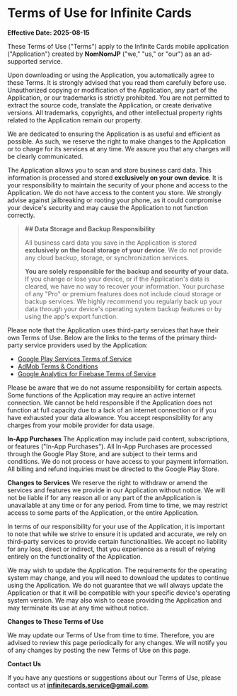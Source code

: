 # Terms of Use for Infinite Cards

**Effective Date: 2025-08-15**

These Terms of Use ("Terms") apply to the Infinite Cards mobile application ("Application") created by **NomNomJP** ("we," "us," or "our") as an ad-supported service.

Upon downloading or using the Application, you automatically agree to these Terms. It is strongly advised that you read them carefully before use. Unauthorized copying or modification of the Application, any part of the Application, or our trademarks is strictly prohibited. You are not permitted to extract the source code, translate the Application, or create derivative versions. All trademarks, copyrights, and other intellectual property rights related to the Application remain our property.

We are dedicated to ensuring the Application is as useful and efficient as possible. As such, we reserve the right to make changes to the Application or to charge for its services at any time. We assure you that any charges will be clearly communicated.

The Application allows you to scan and store business card data. This information is processed and stored **exclusively on your own device**. It is your responsibility to maintain the security of your phone and access to the Application. We do not have access to the content you store. We strongly advise against jailbreaking or rooting your phone, as it could compromise your device's security and may cause the Application to not function correctly.

> **## Data Storage and Backup Responsibility**
>
> All business card data you save in the Application is stored **exclusively on the local storage of your device**. We do not provide any cloud backup, storage, or synchronization services.
>
> **You are solely responsible for the backup and security of your data.** If you change or lose your device, or if the Application's data is cleared, we have no way to recover your information. Your purchase of any "Pro" or premium features does not include cloud storage or backup services. We highly recommend you regularly back up your data through your device's operating system backup features or by using the app's export function.

Please note that the Application uses third-party services that have their own Terms of Use. Below are the links to the terms of the primary third-party service providers used by the Application:

* [Google Play Services Terms of Service](https://policies.google.com/terms)
* [AdMob Terms & Conditions](https://developers.google.com/admob/terms)
* [Google Analytics for Firebase Terms of Service](https://firebase.google.com/terms/analytics)

Please be aware that we do not assume responsibility for certain aspects. Some functions of the Application may require an active internet connection. We cannot be held responsible if the Application does not function at full capacity due to a lack of an internet connection or if you have exhausted your data allowance. You accept responsibility for any charges from your mobile provider for data usage.

**In-App Purchases**
The Application may include paid content, subscriptions, or features ("In-App Purchases"). All In-App Purchases are processed through the Google Play Store, and are subject to their terms and conditions. We do not process or have access to your payment information. All billing and refund inquiries must be directed to the Google Play Store.

**Changes to Services**
We reserve the right to withdraw or amend the services and features we provide in our Application without notice. We will not be liable if for any reason all or any part of the anApplication is unavailable at any time or for any period. From time to time, we may restrict access to some parts of the Application, or the entire Application.

In terms of our responsibility for your use of the Application, it is important to note that while we strive to ensure it is updated and accurate, we rely on third-party services to provide certain functionalities. We accept no liability for any loss, direct or indirect, that you experience as a result of relying entirely on the functionality of the Application.

We may wish to update the Application. The requirements for the operating system may change, and you will need to download the updates to continue using the Application. We do not guarantee that we will always update the Application or that it will be compatible with your specific device's operating system version. We may also wish to cease providing the Application and may terminate its use at any time without notice.

**Changes to These Terms of Use**

We may update our Terms of Use from time to time. Therefore, you are advised to review this page periodically for any changes. We will notify you of any changes by posting the new Terms of Use on this page.

**Contact Us**

If you have any questions or suggestions about our Terms of Use, please contact us at **infinitecards.service@gmail.com**.


